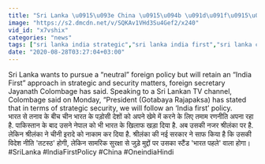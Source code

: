 ```yaml
---
title: "Sri Lanka \u0915\u093e China \u0915\u094b \u091d\u091f\u0915\u093e, \u0915\u0939\u093e- \u0939\u092e\u093e\u0930\u0947 \u0932\u093f\u090f 'India first' \u0935\u0928\u0907\u0902\u0921\u093f\u092f\u093e \u0939\u093f\u0902\u0926\u0940"
image: "https://s2.dmcdn.net/v/SQKAv1VHd3Su4Gef2/x240"
vid_id: "x7vshix"
categories: "news"
tags: ["sri lanka india strategic","sri lanka india first","sri lanka china"]
date: "2020-08-28T03:27:04+03:00"
---
```

Sri Lanka wants to pursue a “neutral” foreign policy but will retain an “India First” approach in strategic and security matters, foreign secretary Jayanath Colombage has said. Speaking to a Sri Lankan TV channel, Colombage said on Monday, “President (Gotabaya Rajapaksa) has stated that in terms of strategic security, we will follow an ‘India first’ policy.    <br>भारत से तनाव के बीच चीन भारत के पड़ोसी देशों को अपने खेमे में करने के लिए तमाम रणनीति अपना रहा है. पाकिस्तान के बाद उसने नेपाल को भी भारत के खिलाफ खड़ा दिया है. अब उसकी नजर श्रीलंका पर है. लेकिन श्रीलंका ने चीनी इरादे को नाकाम कर दिया है. श्रीलंका की नई सरकार ने साफ किया है कि उसकी विदेश नीति 'तटस्ठ' होगी, लेकिन सामरिक सुरक्षा से जुड़े मुद्दों पर उसका स्टैंड 'भारत पहले' वाला होगा।    <br>#SriLanka #IndiaFirstPolicy #China #OneindiaHindi

